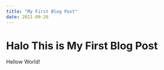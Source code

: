 ```yaml
---
title: "My First Blog Post"
date: 2021-09-26
---
```


# Halo This is My First Blog Post

Hellow World!
